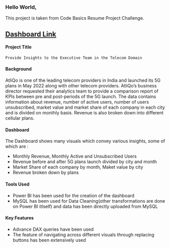 ### Hello World,

This project is taken from Code Basics Resume Project Challenge.

## [Dashboard Link](https://www.novypro.com/project/5g-launch-telecom-domain)

#### Project Title
`Provide Insights to the Executive Team in the Telecom Domain`

#### Background
AtliQo is one of the leading telecom providers in India and launched its 5G plans in May 2022 along with other telecom providers. AtliQo’s business director requested their analytics team to provide a comparison report of KPIs between pre and post-periods of the 5G launch.
The data contains information about revenue, number of active users, number of users unsubscribed, market value and market share of each company in each city and is divided on monthly basis. Revenue is also broken down into different cellular plans.

#### Dashboard
The Dashboard shows many visuals which convey various insights, some of which are :
- Monthly Revenue, Monthly Active and Unsubscribed Users
- Revenue before and after 5G plans launch divided by city and month
- Market Share of each company by month, Maket value by city
- Revenue broken down by plans

#### Tools Used
- Power BI has been used for the creation of the dashboard
- MySQL has been used for Data Cleaning(other transformations are done on Power BI itlself) and data has been directly uploaded from MySQL

#### Key Features
- Advance DAX queries have been used
- The feature of navigating across different visuals through replacing buttons has been extensively used



